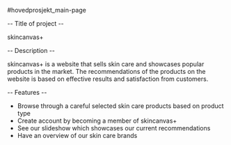 #hovedprosjekt_main-page

-- Title of project --

skincanvas+

-- Description --

skincanvas+ is a website that sells skin care and showcases popular products in the market. The recommendations of the products on the website is based on effective results and satisfaction from customers.

-- Features --

- Browse through a careful selected skin care products based on product type
- Create account by becoming a member of skincanvas+
- See our slideshow which showcases our current recommendations
- Have an overview of our skin care brands


